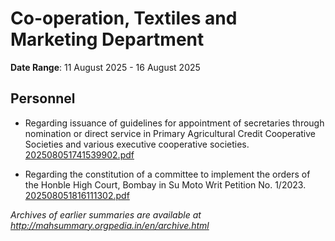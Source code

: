 # Co-operation, Textiles and Marketing Department

**Date Range**: 11 August 2025 - 16 August 2025


## Personnel
- Regarding issuance of guidelines for appointment of secretaries through nomination or direct service in Primary Agricultural Credit Cooperative Societies and various executive cooperative societies.\
  [202508051741539902.pdf](https://gr.maharashtra.gov.in/Site/Upload/Government%20Resolutions/English/202508051741539902.pdf)

- Regarding the constitution of a committee to implement the orders of the Honble High Court, Bombay in Su Moto Writ Petition No. 1/2023.\
  [202508051816111302.pdf](https://gr.maharashtra.gov.in/Site/Upload/Government%20Resolutions/English/202508051816111302.pdf)


*Archives of earlier summaries are available at http://mahsummary.orgpedia.in/en/archive.html*